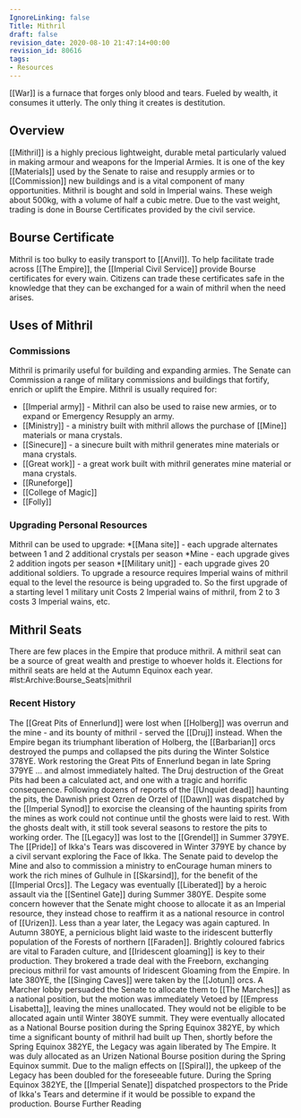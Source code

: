 ```yaml
---
IgnoreLinking: false
Title: Mithril
draft: false
revision_date: 2020-08-10 21:47:14+00:00
revision_id: 80616
tags:
- Resources
---
```


[[War]] is a furnace that forges only blood and tears. Fueled by wealth, it consumes it utterly. The only thing it creates is destitution.
## Overview
[[Mithril]] is a highly precious lightweight, durable metal particularly valued in making armour and weapons for the Imperial Armies. It is one of the key [[Materials]] used by the Senate to raise and resupply armies or to [[Commission]] new buildings and is a vital component of many opportunities.
Mithril is bought and sold in Imperial wains. These weigh about 500kg, with a volume of half a cubic metre. Due to the vast weight, trading is done in Bourse Certificates provided by the civil service.
## Bourse Certificate
Mithril is too bulky to easily transport to [[Anvil]]. To help facilitate trade across [[The Empire]], the [[Imperial Civil Service]] provide Bourse certificates for every wain. Citizens can trade these certificates safe in the knowledge that they can be exchanged for a wain of mithril when the need arises.
## Uses of Mithril
### Commissions
Mithril is primarily useful for building and expanding armies. The Senate can Commission a range of military commissions and buildings that fortify, enrich or uplift the Empire. Mithril is usually required for:
*  [[Imperial army]]  - Mithril can also be used to raise new armies, or to expand or Emergency Resupply an army.
* [[Ministry]] - a ministry built with mithril allows the purchase of [[Mine]] materials or mana crystals.
* [[Sinecure]]  - a sinecure built with mithril generates mine materials or mana crystals.
* [[Great work]] - a great work built with mithril generates mine material or mana crystals. 
* [[Runeforge]]
* [[College of Magic]]
* [[Folly]]
### Upgrading Personal Resources
Mithril can be used to upgrade:
*[[Mana site]] - each upgrade alternates between 1 and 2 additional crystals per season
*Mine - each upgrade gives 2 addition ingots per season
*[[Military unit]] - each upgrade gives 20 additional soldiers.
To upgrade a resource requires Imperial wains of mithril equal to the level the resource is being upgraded to. So the first upgrade of a starting level 1 military unit Costs 2 Imperial wains of mithril, from 2 to 3 costs 3 Imperial wains, etc.
## Mithril Seats
There are few places in the Empire that produce mithril. A mithril seat can be a source of great wealth and prestige to whoever holds it. 
Elections for mithril seats are held at the Autumn Equinox each year.
#lst:Archive:Bourse_Seats|mithril
### Recent History
The [[Great Pits of Ennerlund]] were lost when [[Holberg]] was overrun and the mine - and its bounty of mithril - served the [[Druj]] instead. When the Empire began its triumphant liberation of Holberg, the [[Barbarian]] orcs destroyed the pumps and collapsed the pits during the Winter Solstice 378YE. 
Work restoring the Great Pits of Ennerlund began in late Spring 379YE ... and almost immediately halted. The Druj destruction of the Great Pits had been a calculated act, and one with a tragic and horrific consequence. Following dozens of reports of the [[Unquiet dead]] haunting the pits, the Dawnish priest Ozren de Orzel of [[Dawn]] was dispatched by the [[Imperial Synod]] to exorcise the cleansing of the haunting spirits from the mines as work could not continue until the ghosts were laid to rest.  With the ghosts dealt with, it still took several seasons to restore the pits to working order. 
The [[Legacy]] was lost to the [[Grendel]] in Summer 379YE. 
The [[Pride]] of Ikka's Tears was discovered in Winter 379YE by chance by a civil servant exploring the Face of Ikka. The Senate paid to develop the Mine and also to commission a ministry to enCourage human miners to work the rich mines of Gulhule in [[Skarsind]], for the benefit of the [[Imperial Orcs]]. 
The Legacy was eventually [[Liberated]] by a heroic assault via the [[Sentinel Gate]] during Summer 380YE. Despite some concern however that the Senate might choose to allocate it as an Imperial resource, they instead chose to reaffirm it as a national resource in control of [[Urizen]]. Less than a year later, the Legacy was again captured. 
In Autumn 380YE,  a pernicious blight laid waste to the iridescent butterfly population of the Forests of northern [[Faraden]]. Brightly coloured fabrics are vital to Faraden culture, and [[Iridescent gloaming]] is key to their production. They brokered a trade deal with the Freeborn, exchanging precious mithril for vast amounts of Iridescent Gloaming from the Empire.
In late 380YE, the [[Singing Caves]] were taken by the [[Jotun]] orcs. A Marcher lobby persuaded the Senate to allocate them to [[The Marches]] as a national position, but the motion was immediately Vetoed by [[Empress Lisabetta]], leaving the mines unallocated. They would not be eligible to be allocated again until Winter 380YE summit. They were eventually allocated as a National Bourse position during the Spring Equinox 382YE, by which time a significant bounty of mithril had built up
Then, shortly before the Spring Equinox 382YE, the Legacy was again liberated by The Empire. It was duly allocated as an Urizen National Bourse position during the Spring Equinox summit. Due to the malign effects on [[Spiral]], the upkeep of the Legacy has been doubled for the foreseeable future.
During the Spring Equinox 382YE, the [[Imperial Senate]] dispatched prospectors to the Pride of Ikka's Tears and determine if it would be possible to expand the production.
Bourse Further Reading